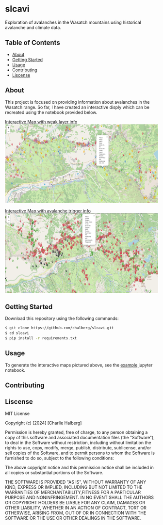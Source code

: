 # slcavi

Exploration of avalanches in the Wasatch mountains using historical avalanche and climate data.

## Table of Contents

- [About](#about)
- [Getting Started](#getting-started)
- [Usage](#usage)
- [Contributing](#contributing)
- [Liscense](#liscense)

## About <a name="about"></a>

This project is focused on providing information about avalanches in the Wasatch range. So far, I have created an interactive disply which can be recreated using the notebook provided below.

[Interactive Map with weak layer info](assets/maps/avi_map_layer.html)
![layer_map](assets/maps/avi_map_layer.png)

[Interactive Map with avalanche trigger info](assets/maps/avi_map_trigger.html)
![trigger_map](assets/maps/avi_map_trigger.png)

## Getting Started <a name="getting-started"></a>

Download this repository using the following commands:

```bash
$ git clone https://github.com/chalberg/slcavi.git
$ cd slcavi
$ pip install -r requirements.txt
```

## Usage <a name="usage"></a>

To generate the interactive maps pictured above, see the [example](example.ipynb) jupyter notebook.

## Contributing <a name="contributing"></a>



## Liscense <a name="liscense"></a>

MIT License

Copyright (c) [2024] [Charlie Halberg]

Permission is hereby granted, free of charge, to any person obtaining a copy of this software and associated documentation files (the "Software"), to deal in the Software without restriction, including without limitation the rights to use, copy, modify, merge, publish, distribute, sublicense, and/or sell copies of the Software, and to permit persons to whom the Software is furnished to do so, subject to the following conditions:

The above copyright notice and this permission notice shall be included in all copies or substantial portions of the Software.

THE SOFTWARE IS PROVIDED "AS IS", WITHOUT WARRANTY OF ANY KIND, EXPRESS OR IMPLIED, INCLUDING BUT NOT LIMITED TO THE WARRANTIES OF MERCHANTABILITY,FITNESS FOR A PARTICULAR PURPOSE AND NONINFRINGEMENT. IN NO EVENT SHALL THE AUTHORS OR COPYRIGHT HOLDERS BE LIABLE FOR ANY CLAIM, DAMAGES OR OTHER LIABILITY, WHETHER IN AN ACTION OF CONTRACT, TORT OR OTHERWISE, ARISING FROM, OUT OF OR IN CONNECTION WITH THE SOFTWARE OR THE USE OR OTHER DEALINGS IN THE
SOFTWARE.